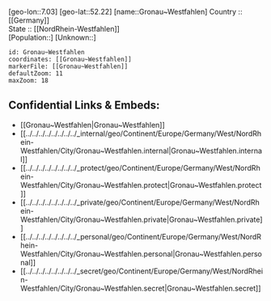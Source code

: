 ﻿---
location: [52.22,7.03] 
mapzoom: [7,12] 
mapmarker: city 
type: City
tags:
- geo/City


SpocWebEntityId: 30589
isDeleted: false
confidential: public

---
[geo-lon::7.03] 
[geo-lat::52.22] 
[name::Gronau~Westfahlen] 
Country :: [[Germany]]  
State :: [[NordRhein-Westfahlen]]  
[Population::] 
[Unknown::] 


```leaflet
id: Gronau~Westfahlen
coordinates: [[Gronau~Westfahlen]] 
markerFile: [[Gronau~Westfahlen]] 
defaultZoom: 11 
maxZoom: 18
```


## Confidential Links & Embeds: 
- [[Gronau~Westfahlen|Gronau~Westfahlen]]  
- [[../../../../../../../../_internal/geo/Continent/Europe/Germany/West/NordRhein-Westfahlen/City/Gronau~Westfahlen.internal|Gronau~Westfahlen.internal]] 
- [[../../../../../../../../_protect/geo/Continent/Europe/Germany/West/NordRhein-Westfahlen/City/Gronau~Westfahlen.protect|Gronau~Westfahlen.protect]] 
- [[../../../../../../../../_private/geo/Continent/Europe/Germany/West/NordRhein-Westfahlen/City/Gronau~Westfahlen.private|Gronau~Westfahlen.private]] 
- [[../../../../../../../../_personal/geo/Continent/Europe/Germany/West/NordRhein-Westfahlen/City/Gronau~Westfahlen.personal|Gronau~Westfahlen.personal]] 
- [[../../../../../../../../_secret/geo/Continent/Europe/Germany/West/NordRhein-Westfahlen/City/Gronau~Westfahlen.secret|Gronau~Westfahlen.secret]] 
